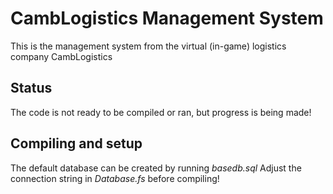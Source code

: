 # CambLogistics Management System
This is the management system from the virtual (in-game) logistics company CambLogistics
## Status
The code is not ready to be compiled or ran, but progress is being made!
## Compiling and setup
The default database can be created by running *basedb.sql*
Adjust the connection string in *Database.fs* before compiling!
